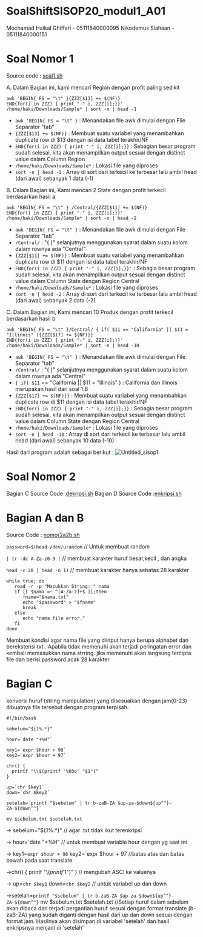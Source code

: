 # SoalShiftSISOP20_modul1_A01

Mochamad Haikal Ghiffari -  05111840000095
Nikodemus Siahaan - 05111840000151

# Soal Nomor 1
Source code : [soal1.sh](https://github.com/GhiffariHaki/SoalShiftSISOP20_modul1_A01/blob/master/soal1/soal1.sh)

A. Dalam Bagian ini, kami mencari Region dengan profit paling sedikit

```
awk 'BEGIN{ FS = "\t" }{ZZZ[$13] += $(NF)}
END{for(i in ZZZ) { print "-" i, ZZZ[i];}}' /home/haki/Downloads/Sample* | sort -n | head -1
```
- `awk 'BEGIN{ FS = "\t" }` : Menandakan file awk dimulai dengan File Separator "tab"
- `{ZZZ[$13] += $(NF)}` : Membuat suatu variabel yang menambahkan duplicate row di $13 dengan isi data tabel terakhir/NF
- `END{for(i in ZZZ) { print "-" i, ZZZ[i];}}` : Sebagian besar program sudah selesai, kita akan menampilkan output sesuai dengan distinct
value dalam Column Region
- `/home/haki/Downloads/Sample*` : Lokasi file yang diproses
- `sort -n | head -1` : Array di sort dari terkecil ke terbesar lalu ambil head (dari awal) sebanyak 1 data (-1)

B. Dalam Bagian ini, Kami mencari 2 State dengan profit terkecil berdasarkan hasil a

```
awk 'BEGIN{ FS = "\t" } /Central/{ZZZ[$11] += $(NF)}
END{for(i in ZZZ) { print "-" i, ZZZ[i];}}' /home/haki/Downloads/Sample* | sort -n | head -2
```
- `awk 'BEGIN{ FS = "\t" }` : Menandakan file awk dimulai dengan File Separator "tab"
- `/Central/` : "{  }" selanjutnya menggunakan syarat dalam suatu kolom dalam rownya ada "Central"
- `{ZZZ[$11] += $(NF)}` : Membuat suatu variabel yang menambahkan duplicate row di $11 dengan isi data tabel terakhir/NF
- `END{for(i in ZZZ) { print "-" i, ZZZ[i];}}'` : Sebagia besar program sudah selesai, kita akan menampilkan output sesuai dengan distinct
value dalam Column State dengan Region Central
- `/home/haki/Downloads/Sample*` : Lokasi file yang diproses
- `sort -n | head -2` : Array di sort dari terkecil ke terbesar lalu ambil head (dari awal) sebanyak 2 data (-2)

C. Dalam Bagian ini, Kami mencari 10 Produk dengan profit terkecil berdasarkan hasil b

```
awk 'BEGIN{ FS = "\t" }/Central/ { if( $11 == "California" || $11 = "Illinois" ){ZZZ[$17] += $(NF)}}
END{for(i in ZZZ) { print "-" i, ZZZ[i];}}' /home/haki/Downloads/Sample* | sort -n | head -10
```
- `awk 'BEGIN{ FS = "\t" }` : Menandakan file awk dimulai dengan File Separator "tab"
- `/Central/` : "{  }" selanjutnya menggunakan syarat dalam suatu kolom dalam rownya ada "Central"
- `{ if( $11` == "California || $11 = "Illinois" ) : California dan Illinois merupakan hasil dari soal 1.B
- `{ZZZ[$17] += $(NF)}}` : Membuat suatu variabel yang menambahkan duplicate row di $11 dengan isi data tabel terakhir/NF
- `END{for(i in ZZZ) { print "-" i, ZZZ[i];}}` : Sebagia besar program sudah selesai, kita akan menampilkan output sesuai dengan distinct
value dalam Column State dengan Region Central
- `/home/haki/Downloads/Sample*` : Lokasi file yang diproses
- `sort -n | head -10` : Array di sort dari terkecil ke terbesar lalu ambil head (dari awal) sebanyak 10 data (-10)

Hasil dari program adalah sebagai berikut :
![Untitled_sisop1](https://user-images.githubusercontent.com/57068224/75025949-a49d7480-54ce-11ea-9dca-d4d1c1962019.png)

# Soal Nomor 2
Bagian C Source Code :[dekripsi.sh](https://github.com/GhiffariHaki/SoalShiftSISOP20_modul1_A01/blob/master/soal2/dekripsi.sh)
Bagian D Source Code :[enkripsi.sh](https://github.com/GhiffariHaki/SoalShiftSISOP20_modul1_A01/blob/master/soal2/enkripsi.sh)

# Bagian A dan B
Source Code : [nomor2a2b.sh](https://github.com/GhiffariHaki/SoalShiftSISOP20_modul1_A01/blob/master/soal2/Nomor2a2b.sh)

`password=$(head /dev/urandom`
// Untuk membuat random

`| tr -dc A-Za-z0-9 |`
// membuat karakter huruf besar,kecil , dan angka

`head -c 28 | head -n 1)`
// membuat karakter hanya sebatas 28 karakter

```
while true; do
   read -r -p "Masukkan String: " nama
   if [[ $nama =~ ^[A-Za-z]+$ ]];then
      fname="$nama.txt"
      echo "$password" > "$fname"
      break
   else
      echo "nama file error."
   fi
done
```
Membuat kondisi agar nama file yang diinput hanya berupa alphabet dan berekstensi txt . Apabila tidak memenuhi akan terjadi peringatan error dan kembali memasukkan nama strring. jika memenuhi akan langsung tercipta file dan berisi password acak 28 karakter

# Bagian C
konversi huruf (string manipulation) yang disesuaikan dengan jam(0-23) dibuatnya file tersebut dengan program terpisah.
```
#!/bin/bash

sebelum="${1%.*}"

hour=`date "+%H"`

key1=`expr $hour + 98`
key2=`expr $hour + 97`

chr() {
  printf "\\$(printf '%03o' "$1")"
}

up=`chr $key1`
down=`chr $key2`

setelah=`printf "$sebelum" | tr b-zaB-ZA $up-za-$down${up^^}-ZA-${down^^}`

mv $sebelum.txt $setelah.txt
```
->  sebelum="${1%.*}"
// agar .txt tidak ikut terenkripsi

-> hour=`date "+%H"
// untuk membuat variable hour dengan yg saat ini

-> key1=`expr $hour + 98`
key2=`expr $hour + 97
//batas atas dan batas bawah pada saat translate

->chr() {
  printf "\\$(printf '%03o' "$1")"
}
// mengubah ASCI ke valuenya

-> up=`chr $key1`
down=`chr $key2`
// untuk variabel up dan down

->setelah=`printf "$sebelum" | tr b-zaB-ZA $up-za-$down${up^^}-ZA-${down^^}`
mv $sebelum.txt $setelah.txt
//Setiap huruf dalam sebelum akan dibaca dan terjadi pergantian huruf sesuai dengan format translate (b-zaB-ZA) yang sudah diganti dengan hasil dari up dan down sesuai dengan format jam. Hasilnya akan disimpan di variabel 'setelah' dan hasil enkripsnya menjadi di 'setelah'
